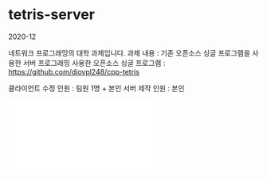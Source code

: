 # tetris-server

2020-12

네트워크 프로그래밍의 대학 과제입니다.
과제 내용 : 기존 오픈소스 싱글 프로그램을 사용한 서버 프로그래밍
사용한 오픈소스 싱글 프로그램 : https://github.com/diovpl248/cpp-tetris

클라이언트 수정 인원 : 팀원 1명 + 본인
서버 제작 인원 : 본인

![네트워크_프로그래밍_a4_1_페이지](./네트워크_프로그래밍_a4_1_페이지.pdf)
